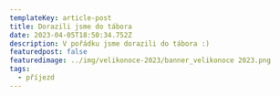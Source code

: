 ```yaml
---
templateKey: article-post
title: Dorazili jsme do tábora
date: 2023-04-05T18:50:34.752Z
description: V pořádku jsme dorazili do tábora :)
featuredpost: false
featuredimage: ../img/velikonoce-2023/banner_velikonoce 2023.png
tags:
  - příjezd
---
```

